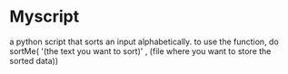 # Myscript
a python script that sorts an input alphabetically.
to use the function, do sortMe( '(the text you want to sort)' , (file where you want to store the sorted data))
